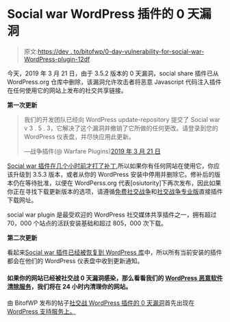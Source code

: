 # Social war WordPress 插件的 0 天漏洞

> 原文:[https://dev . to/bitofwp/0-day-vulnerability-for-social-war-WordPress-plugin-12df](https://dev.to/bitofwp/0-day-vulnerability-for-social-warfare-wordpress-plugin-12df)

今天，2019 年 3 月 21 日，由于 3.5.2 版本的 0 天漏洞，social share 插件已从 WordPress.org 仓库中删除，该漏洞允许攻击者将恶意 Javascript 代码注入插件在任何使用它的网站上发布的社交共享链接。

****第一次更新****

> 我们的开发团队已经向 WordPress update-repository 提交了 Social war v 3 . 5 . 3，它解决了这个漏洞并撤销了它所做的任何更改。请登录到您的 WordPress 仪表盘，并尽快应用此更新。
> 
> —战争插件(@ Warfare Plugins)[2019 年 3 月 21 日](https://twitter.com/warfareplugins/status/1108853377155375104?ref_src=twsrc%5Etfw)

[Social war 插件在几个小时前才打了补丁](https://mailchi.mp/warfareplugins/urgent-message-03212019-1805),所以如果你有任何网站在使用它，你应该升级到 3.5.3 版本，或者从你的 WordPress 安装中停用并删除它。修补后的版本仍在等待批准，以便在 WordPerss.org 代表[osiutority]下再次发布，因此如果你正在寻找下载更新版本的选项，请遵循[免费社交战争](https://warfareplugins.com/updates/social-warfare/social-warfare.zip)和[社交战争专业版](https://warfareplugins.com/updates/social-warfare-pro/social-warfare-pro.zip)直接插件下载网址。

social war plugin 是最受欢迎的 WordPress 社交媒体共享插件之一，拥有超过 70，000 个站点的活跃安装基础和超过 805，000 次下载。

****第二次更新****

看起来[Social war 插件已经被恢复到 WordPress 库](https://wordpress.org/plugins/social-warfare/)中，所以所有当前安装的插件都会在他们的 WordPress 仪表盘中收到更新通知。

#### [](#if-your-website-is-already-infected-by-the-social-warfare-0day-vulnerability-then-take-a-look-at-our-wordpress-malware-removal-service-where-well-clean-your-site-in-less-than-24-hours)如果你的网站已经被社交战 0 天漏洞感染，那么看看我们的 [WordPress 恶意软件清除服务](https://bitofwp.com/wordpress-malware-removal/)，我们将在 24 小时内清理你的网站。

由 BitofWP 发布的帖子[社交战 WordPress 插件的 0 天漏洞](https://bitofwp.com/security/0-day-vulnerability-for-social-warfare-wordpress-plugin/)首先出现在 [WordPress 支持服务上。](https://bitofwp.com)